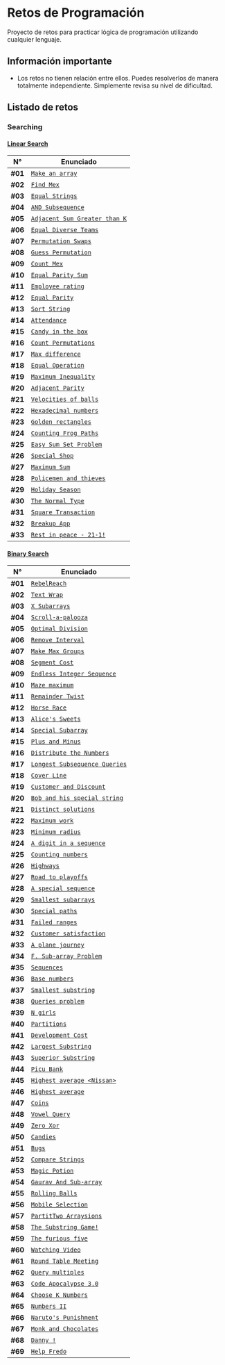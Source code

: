 # Retos de Programación

Proyecto de retos para practicar lógica de programación utilizando cualquier lenguaje.

## Información importante

- Los retos no tienen relación entre ellos. Puedes resolverlos de manera totalmente independiente. Simplemente revisa su nivel de dificultad.

## Listado de retos

### Searching

#### [Linear Search](./Searching/Linear-Search/README.md)

| N°      | Enunciado                                                                                        |
| ------- | ------------------------------------------------------------------------------------------------ |
| **#01** | [`Make an array`](./Searching/Linear-Search/Make-an-array/README.md)                             |
| **#02** | [`Find Mex`](./Searching/Linear-Search/Find-Mex/README.md)                                       |
| **#03** | [`Equal Strings`](./Searching/Linear-Search/Equal-Strings/README.md)                             |
| **#04** | [`AND Subsequence`](./Searching/Linear-Search/AND-Subsequence/README.md)                         |
| **#05** | [`Adjacent Sum Greater than K`](./Searching/Linear-Search/Adjacent-Sum-Greater-than-K/README.md) |
| **#06** | [`Equal Diverse Teams`](./Searching/Linear-Search/Equal-Diverse-Teams/README.md)                 |
| **#07** | [`Permutation Swaps`](./Searching/Linear-Search/Permutation-Swaps/README.md)                     |
| **#08** | [`Guess Permutation`](./Searching/Linear-Search/Guess-Permutation/README.md)                     |
| **#09** | [`Count Mex`](./Searching/Linear-Search/Count-Mex/README.md)                                     |
| **#10** | [`Equal Parity Sum`](./Searching/Linear-Search/Equal-Parity-Sum/README.md)                       |
| **#11** | [`Employee rating`](./Searching/Linear-Search/Employee-Rating/README.md)                         |
| **#12** | [`Equal Parity`](./Searching/Linear-Search/Equal-Parity/README.md)                               |
| **#13** | [`Sort String`](./Searching/Linear-Search/Sort-String/README.md)                                 |
| **#14** | [`Attendance`](./Searching/Linear-Search/Attendance/README.md)                                   |
| **#15** | [`Candy in the box`](./Searching/Linear-Search/Candy-in-the-box/README.md)                       |
| **#16** | [`Count Permutations`](./Searching/Linear-Search/Count-Permutations/README.md)                   |
| **#17** | [`Max difference`](./Searching/Linear-Search/Max-Difference/README.md)                           |
| **#18** | [`Equal Operation`](./Searching/Linear-Search/Equal-Operation/README.md)                         |
| **#19** | [`Maximum Inequality`](./Searching/Linear-Search/Maximum-Inequality/README.md)                   |
| **#20** | [`Adjacent Parity`](./Searching/Linear-Search/Adjacent-Parity/README.md)                         |
| **#21** | [`Velocities of balls`](./Searching/Linear-Search/Velocities-of-Balls/README.md)                 |
| **#22** | [`Hexadecimal numbers`](./Searching/Linear-Search/Hexadecimal-Numbers/README.md)                 |
| **#23** | [`Golden rectangles`](./Searching/Linear-Search/Golden-Rectangles/README.md)                     |
| **#24** | [`Counting Frog Paths`](./Searching/Linear-Search/Counting-Frog-Paths/README.md)                 |
| **#25** | [`Easy Sum Set Problem`](./Searching/Linear-Search/Easy-Sum-Set-Problem/README.md)               |
| **#26** | [`Special Shop`](./Searching/Linear-Search/Special-Shop/README.md)                               |
| **#27** | [`Maximum Sum`](./Searching/Linear-Search/Maximum-Sum/README.md)                                 |
| **#28** | [`Policemen and thieves`](./Searching/Linear-Search/Policemen-and-Thieves/README.md)             |
| **#29** | [`Holiday Season`](./Searching/Linear-Search/Holiday-Season/README.md)                           |
| **#30** | [`The Normal Type`](./Searching/Linear-Search/The-Normal-Type/README.md)                         |
| **#31** | [`Square Transaction`](./Searching/Linear-Search/Square-Transaction/README.md)                   |
| **#32** | [`Breakup App`](./Searching/Linear-Search/Breakup-App/README.md)                                 |
| **#33** | [`Rest in peace - 21-1!`](./Searching/Linear-Search/Rest-in-Peace-21-1/README.md)                |

#### [Binary Search](./Searching/Binary-Search/README.md)

| N°      | Enunciado                                                                                        |
| ------- | ------------------------------------------------------------------------------------------------ |
| **#01** | [`RebelReach`](./Searching/Binary-Search/RebelReach/README.md)                                   |
| **#02** | [`Text Wrap`](./Searching/Binary-Search/Text-Wrap/README.md)                                     |
| **#03** | [`X Subarrays`](./Searching/Binary-Search/X-Subarrays/README.md)                                 |
| **#04** | [`Scroll-a-palooza`](./Searching/Binary-Search/Scroll-a-palooza/README.md)                       |
| **#05** | [`Optimal Division`](./Searching/Binary-Search/Optimal-Division/README.md)                       |
| **#06** | [`Remove Interval`](./Searching/Binary-Search/Remove-Interval/README.md)                         |
| **#07** | [`Make Max Groups`](./Searching/Binary-Search/Make-Max-Groups/README.md)                         |
| **#08** | [`Segment Cost`](./Searching/Binary-Search/Segment-Cost/README.md)                               |
| **#09** | [`Endless Integer Sequence`](./Searching/Binary-Search/Endless-Integer-Sequence/README.md)       |
| **#10** | [`Maze maximum`](./Searching/Binary-Search/Maze-Maximum/README.md)                               |
| **#11** | [`Remainder Twist`](./Searching/Binary-Search/Remainder-Twist/README.md)                         |
| **#12** | [`Horse Race`](./Searching/Binary-Search/Horse-Race/README.md)                                   |
| **#13** | [`Alice's Sweets`](./Searching/Binary-Search/Alice's-Sweets/README.md)                           |
| **#14** | [`Special Subarray`](./Searching/Binary-Search/Special-Subarray/README.md)                       |
| **#15** | [`Plus and Minus`](./Searching/Binary-Search/Plus-and-Minus/README.md)                           |
| **#16** | [`Distribute the Numbers`](./Searching/Binary-Search/Distribute-the-Numbers/README.md)           |
| **#17** | [`Longest Subsequence Queries`](./Searching/Binary-Search/Longest-Subsequence-Queries/README.md) |
| **#18** | [`Cover Line`](./Searching/Binary-Search/Cover-Line/README.md)                                   |
| **#19** | [`Customer and Discount`](./Searching/Binary-Search/Customer-and-Discount/README.md)             |
| **#20** | [`Bob and his special string`](./Searching/Binary-Search/Bob-and-his-special-string/README.md)   |
| **#21** | [`Distinct solutions`](./Searching/Binary-Search/Distinct-Solutions/README.md)                   |
| **#22** | [`Maximum work`](./Searching/Binary-Search/Maximum-Work/README.md)                               |
| **#23** | [`Minimum radius`](./Searching/Binary-Search/Minimum-Radius/README.md)                           |
| **#24** | [`A digit in a sequence`](./Searching/Binary-Search/A-digit-in-a-sequence/README.md)             |
| **#25** | [`Counting numbers`](./Searching/Binary-Search/Counting-Numbers/README.md)                       |
| **#26** | [`Highways`](./Searching/Binary-Search/Highways/README.md)                                       |
| **#27** | [`Road to playoffs`](./Searching/Binary-Search/Road-to-Playoffs/README.md)                       |
| **#28** | [`A special sequence`](./Searching/Binary-Search/A-Special-Sequence/README.md)                   |
| **#29** | [`Smallest subarrays`](./Searching/Binary-Search/Smallest-Subarrays/README.md)                   |
| **#30** | [`Special paths`](./Searching/Binary-Search/Special-Paths/README.md)                             |
| **#31** | [`Failed ranges`](./Searching/Binary-Search/Failed-Ranges/README.md)                             |
| **#32** | [`Customer satisfaction`](./Searching/Binary-Search/Customer-Satisfaction/README.md)             |
| **#33** | [`A plane journey`](./Searching/Binary-Search/A-plane-journey/README.md)                         |
| **#34** | [`F. Sub-array Problem`](./Searching/Binary-Search/Sub-array-Problem/README.md)                  |
| **#35** | [`Sequences`](./Searching/Binary-Search/Sequences/README.md)                                     |
| **#36** | [`Base numbers`](./Searching/Binary-Search/Base-Numbers/README.md)                               |
| **#37** | [`Smallest substring`](./Searching/Binary-Search/Smallest-Substring/README.md)                   |
| **#38** | [`Queries problem`](./Searching/Binary-Search/Queries-Problem/README.md)                         |
| **#39** | [`N girls`](./Searching/Binary-Search/N-girls/README.md)                                         |
| **#40** | [`Partitions`](./Searching/Binary-Search/Partitions/README.md)                                   |
| **#41** | [`Development Cost`](./Searching/Binary-Search/Development-Cost/README.md)                       |
| **#42** | [`Largest Substring`](./Searching/Binary-Search/Largest-Substring/README.md)                     |
| **#43** | [`Superior Substring`](./Searching/Binary-Search/Superior-Substring/README.md)                   |
| **#44** | [`Picu Bank`](./Searching/Binary-Search/Picu-Bank/README.md)                                     |
| **#45** | [`Highest average <Nissan>`](./Searching/Binary-Search/Highest-Average-Nissan/README.md)         |
| **#46** | [`Highest average`](./Searching/Binary-Search/Highest-Average/README.md)                         |
| **#47** | [`Coins`](./Searching/Binary-Search/Coins/README.md)                                             |
| **#48** | [`Vowel Query`](./Searching/Binary-Search/Vowel-Query/README.md)                                 |
| **#49** | [`Zero Xor`](./Searching/Binary-Search/Zero-XOR/README.md)                                       |
| **#50** | [`Candies`](./Searching/Binary-Search/Candies/README.md)                                         |
| **#51** | [`Bugs`](./Searching/Binary-Search/Bugs/README.md)                                               |
| **#52** | [`Compare Strings`](./Searching/Binary-Search/Compare-Strings/README.md)                         |
| **#53** | [`Magic Potion`](./Searching/Binary-Search/Magic-Potion/README.md)                               |
| **#54** | [`Gaurav And Sub-array`](./Searching/Binary-Search/Gaurav-and-Sub-array/README.md)               |
| **#55** | [`Rolling Balls`](./Searching/Binary-Search/Rolling-Balls/README.md)                             |
| **#56** | [`Mobile Selection`](./Searching/Binary-Search/Mobile-Selection/README.md)                       |
| **#57** | [`PartitTwo Arraysions`](./Searching/Binary-Search/Two-Arrays/README.md)                         |
| **#58** | [`The Substring Game!`](./Searching/Binary-Search/The-Substring-Game/README.md)                  |
| **#59** | [`The furious five`](./Searching/Binary-Search/The-Furious-Five/README.md)                       |
| **#60** | [`Watching Video`](./Searching/Binary-Search/Watching-Video/README.md)                           |
| **#61** | [`Round Table Meeting`](./Searching/Binary-Search/Round-Table-Meeting/README.md)                 |
| **#62** | [`Query multiples`](./Searching/Binary-Search/Query-Multiples/README.md)                         |
| **#63** | [`Code Apocalypse 3.0`](./Searching/Binary-Search/Code-Apocalypse-3/README.md)                   |
| **#64** | [`Choose K Numbers`](./Searching/Binary-Search/Choose-K-Numbers/README.md)                       |
| **#65** | [`Numbers II`](./Searching/Binary-Search/Numbers-II/README.md)                                   |
| **#66** | [`Naruto's Punishment`](./Searching/Binary-Search/Naruto's-Punishment/README.md)                 |
| **#67** | [`Monk and Chocolates`](./Searching/Binary-Search/Monk-and-Chocolates/README.md)                 |
| **#68** | [`Danny !`](./Searching/Binary-Search/Danny/README.md)                                           |
| **#69** | [`Help Fredo`](./Searching/Binary-Search/Help-Fredo/README.md)                                   |
